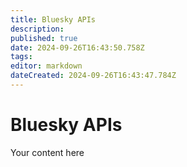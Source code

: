 ```yaml
---
title: Bluesky APIs
description: 
published: true
date: 2024-09-26T16:43:50.758Z
tags: 
editor: markdown
dateCreated: 2024-09-26T16:43:47.784Z
---
```


# Bluesky APIs
Your content here